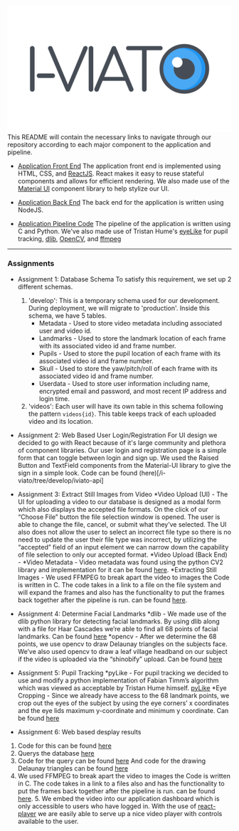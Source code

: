 ![I-VIATO Logo](/iviato-ui/src/img/iviato.png)
This README will contain the necessary links to navigate through our
repository according to each major component to the application and pipeline.

* [Application Front End](https://github.com/MohammadSharif/i-viato/tree/develop/iviato-ui)
The application front end is implemented using HTML, CSS, and [ReactJS](https://github.com/facebook/react).
React makes it easy to reuse stateful components and allows for efficient rendering. We also made use of the
[Material UI](https://github.com/mui-org/material-ui) component library to help stylize our UI.  

* [Application Back End](/iviato-api/)
The back end for the application is written using NodeJS.

* [Application Pipeline Code](https://github.com/MohammadSharif/i-viato/tree/develop/iviato-pipeline)
The pipeline of the application is written using C and Python. We've also made use of Tristan Hume's
[eyeLike](https://github.com/trishume/eyeLike) for pupil tracking, [dlib](https://github.com/davisking/dlib),
[OpenCV](https://github.com/opencv/opencv), and [ffmpeg](https://github.com/FFmpeg/FFmpeg)

--- 
### Assignments 
* Assignment 1: Database Schema
  To satisfy this requirement, we set up 2 different schemas. 
    1. 'develop': This is a temporary schema used for our development. During deployment, we will migrate to 'production'. Inside this schema, we have 5 tables.
        * Metadata - Used to store video metadata including associated user and video id.
        * Landmarks - Used to store the landmark location of each frame with its associated video id and frame number.
        * Pupils - Used to store the pupil location of each frame with its associated video id and frame number.
        * Skull - Used to store the yaw/pitch/roll of each frame with its associated video id and frame number.
        * Userdata - Used to store user information including name, encrypted email and password, and most recent IP address and login time.
    2. 'videos': Each user will have its own table in this schema following the pattern `videos{id}`. This table keeps track of each uploaded video and its location. 

* Assignment 2: Web Based User Login/Registration
For UI design we decided to go with React because of it's large community and plethora of component libraries. Our user login and registration page is a simple form that can toggle between login and sign up. We used the Raised Button and TextField components from the Material-UI library to give the sign in a simple look. Code can be found (here)[/i-viato/tree/develop/iviato-api]

* Assignment 3: Extract Still Images from Video
    *Video Upload (UI) - The UI for uploading a video to our database is designed as a modal form which also displays the accepted file formats. On the click of our “Choose File” button the file selection window is opened. The user is able to change the file, cancel, or submit what they’ve selected. The UI also does not allow the user to select an incorrect file type so there is no need to update the user their file type was incorrect, by utilizing the “accepted” field of an input element we can narrow down the capability of file selection to only our accepted format.
    *Video Upload (Back End) - 
    *Video Metadata - Video metadata was found using the python CV2 library and implementation for it can be found [here](/iviato-pipeline/landmark-detection/metadata.py). 
    *Extracting Still Images - We used FFMPEG to break apart the video to images the Code is written in C. The code takes in a link to a file on the file system and will expand the frames and  also has the functionality to put the frames back together after the pipeline is run. can be found [here](/iviato-pipeline/ffmpeg).

* Assignment 4: Determine Facial Landmarks
    *dlib - We made use of the dlib python library for detecting facial landmarks. By using dlib along with a file for Haar Cascades we’re able to find all 68 points of facial landmarks. Can be found [here](https://github.com/MohammadSharif/i-viato/tree/develop/iviato-pipeline/landmark-detection)
    *opencv - After we determine the 68 points, we use opencv to draw Delaunay triangles on the subjects face. We’ve also used opencv to draw a leaf village headband on our subject if the video is uploaded via the “shinobify” upload. Can be found [here](/iviato-pipeline/landmark-detection)

* Assignment 5: Pupil Tracking
    *pyLike - For pupil tracking we decided to use and modify a python implementation of Fabian Timm’s algorithm which was viewed as acceptable by Tristan Hume himself. [pyLike](https://github.com/trishume/eyeLike/issues/12) 
    *Eye Cropping - Since we already have access to the 68 landmark points, we crop out the eyes of the subject by using the eye corners’ x coordinates and the eye lids maximum y-coordinate and minimum y coordinate. Can be found [here](/iviato-pipeline/landmark-detection/pupils.py)
    
* Assignment 6: Web based desplay results
1. Code for this can be found [here](/iviato-pipeline/landmark-detection/landmarks.py)
2. Querys the database [here](/iviato-pipeline/landmark-detection/db.py)
3. Code for the query can be found [here](/iviato-pipeline/landmark-detection/db.py)
And code for the drawing Delaunay triangles can be found [here](/iviato-pipeline/landmark-detection/db.py)
4. We used FFMPEG to break apart the video to images the Code is written in C. The code takes in a link to a files also and has the functionality to put the frames back together after the pipeline is run. can be found [here](/iviato-pipeline/ffmpeg).
    5. We embed the video into our application dashboard which is only accessible to users who have logged in. With the use of [react-player](https://github.com/CookPete/react-player) we are easily able to serve up a nice video player with controls available to the user.
